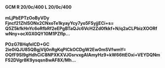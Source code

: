 #### GCM R 20/0c/400 L 20/0c/400
**mLjPbEPTzOoByVDy**<br/>**Fjncf21ZhISONx2CNxoTe1kyayYcy7yo5FSyjjECi+s=**<br/>**Q5Z5kfkHnYc6oRfbRf2eEPgBTaQJc6VcH2Zd0fkkf+N/q2aCLPbizXOORfwNny+ocXGX0QY10M1PZfIp...**<br/><br/>
**POzG78HqfeICD+GC**<br/>**2ie0iQJU85QBgjVlj0nRgKqPICkOCDgW2Ew0mSVfwmY=**<br/>**OQfF9Sl9gHdhCiC8NPXKXVJGsrvxgAlAmyHz9+kW66ttEOxi+VEYDQNmFS2DVgr8K9ysqsn8wAF8X/Mh...**